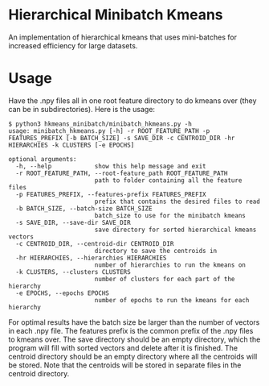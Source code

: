 # Hierarchical Minibatch Kmeans
An implementation of hierarchical kmeans that uses mini-batches for increased efficiency for large datasets.

# Usage
Have the .npy files all in one root feature directory to do kmeans over (they can be in subdirectories). Here is the usage:

```
$ python3 hkmeans_minibatch/minibatch_hkmeans.py -h     
usage: minibatch_hkmeans.py [-h] -r ROOT_FEATURE_PATH -p FEATURES_PREFIX [-b BATCH_SIZE] -s SAVE_DIR -c CENTROID_DIR -hr HIERARCHIES -k CLUSTERS [-e EPOCHS]

optional arguments:
  -h, --help            show this help message and exit
  -r ROOT_FEATURE_PATH, --root-feature_path ROOT_FEATURE_PATH
                        path to folder containing all the feature files
  -p FEATURES_PREFIX, --features-prefix FEATURES_PREFIX
                        prefix that contains the desired files to read
  -b BATCH_SIZE, --batch-size BATCH_SIZE
                        batch_size to use for the minibatch kmeans
  -s SAVE_DIR, --save-dir SAVE_DIR
                        save directory for sorted hierarchical kmeans vectors
  -c CENTROID_DIR, --centroid-dir CENTROID_DIR
                        directory to save the centroids in
  -hr HIERARCHIES, --hierarchies HIERARCHIES
                        number of hierarchies to run the kmeans on
  -k CLUSTERS, --clusters CLUSTERS
                        number of clusters for each part of the hierarchy
  -e EPOCHS, --epochs EPOCHS
                        number of epochs to run the kmeans for each hierarchy
```

For optimal results have the batch size be larger than the number of vectors in each .npy file. The features prefix is the common prefix of the .npy files to kmeans over. The save directory should be an empty directory, which the program will fill with sorted vectors and delete after it is finished. The centroid directory should be an empty directory where all the centroids will be stored. Note that the centroids will be stored in separate files in the centroid directory.
